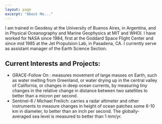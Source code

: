 ```yaml
---
layout: page
excerpt: "About Me..."
---
```


I am trained in Geodesy at the University of Buenos Aires, in Argentina, and in Physical Oceanography and Marine Geophysics at MIT and WHOI. I have worked for NASA since 1984, first at the Goddard Space Flight Center and since mid 1985 at the Jet Propulsion Lab, in Pasadena, CA. I currently serve as assistant manager of the Earth Science Section.

## Current Interests and Projects:

- GRACE-Follow On : measures movement of large masses on Earth, such as water melting from Greenland, or water drying up in the central valley of California, or changes in deep ocean currents, by measuring tiny changes in the relative change in distance between two satellites to better than a micron per second.
- Sentinel-6 / Michael Freilich: carries a radar altimeter and other instruments to measure changes in height of ocean patches some 6-10 km in diameter, to better than an inch per second. The globally-averaged sea level is measured to better than 1 mm/yr.
